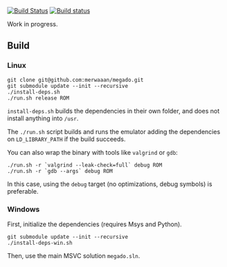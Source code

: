 [![Build Status](https://travis-ci.org/merwaaan/megado.svg?branch=master)](https://travis-ci.org/merwaaan/megado)
[![Build status](https://ci.appveyor.com/api/projects/status/1byv0ynwt69rxgx9?svg=true)](https://ci.appveyor.com/project/merwaaan/megado)

Work in progress.

## Build

### Linux

```
git clone git@github.com:merwaaan/megado.git
git submodule update --init --recursive
./install-deps.sh
./run.sh release ROM
```

`install-deps.sh` builds the dependencies in their own folder, and does not
install anything into `/usr`.

The `./run.sh` script builds and runs the emulator adding the dependencies on
`LD_LIBRARY_PATH` if the build succeeds.

You can also wrap the binary with tools like `valgrind` or `gdb`:

```
./run.sh -r `valgrind --leak-check=full` debug ROM
./run.sh -r `gdb --args` debug ROM
```

In this case, using the `debug` target (no optimizations, debug symbols) is
preferable.

### Windows

First, initialize the dependencies (requires Msys and Python).

```
git submodule update --init --recursive
./install-deps-win.sh
```

Then, use the main MSVC solution `megado.sln`.
